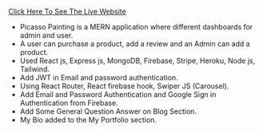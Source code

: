 [Click Here To See The Live Website](https://picasso-painting-474a4.web.app/)

* Picasso Painting is a MERN application where different dashboards for admin and user.
* A user can purchase a product, add a review and an Admin can add a product.
* Used React js, Express js, MongoDB, Firebase, Stripe, Heroku, Node js, Tailwind.
* Add JWT in Email and password authentication.
* Using React Router, React firebase hook, Swiper JS (Carousel).
* Add Email and Password Authentication and Google Sign in Authentication from Firebase.
* Add Some General Question Answer on Blog Section.
* My Bio added to the My Portfolio section.